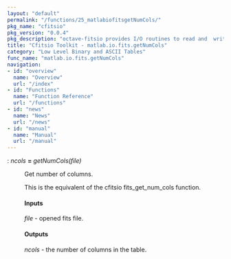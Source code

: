 ```yaml
---
layout: "default"
permalink: "/functions/25_matlabiofitsgetNumCols/"
pkg_name: "cfitsio"
pkg_version: "0.0.4"
pkg_description: "octave-fitsio provides I/O routines to read and  write FITS (Flexible Image Transport System) files."
title: "Cfitsio Toolkit - matlab.io.fits.getNumCols"
category: "Low Level Binary and ASCII Tables"
func_name: "matlab.io.fits.getNumCols"
navigation:
- id: "overview"
  name: "Overview"
  url: "/index"
- id: "Functions"
  name: "Function Reference"
  url: "/functions"
- id: "news"
  name: "News"
  url: "/news"
- id: "manual"
  name: "Manual"
  url: "/manual"
---
```

<dl class="def">
<dt id="index-_003d"><span class="category">: </span><span><em><var>ncols</var></em> <strong>=</strong> <em>getNumCols(<var>file</var>)</em><a href='#index-_003d' class='copiable-anchor'></a></span></dt>
<dd><p>Get number of columns.
</p>
<p>This is the equivalent of the cfitsio  fits_get_num_cols function.
</p>
<span id="Inputs"></span><h4 class="subsubheading">Inputs</h4>
<p><var>file</var> - opened fits file.
</p>
<span id="Outputs"></span><h4 class="subsubheading">Outputs</h4>
<p><var>ncols</var> - the number of columns in the table.
 </p></dd></dl>